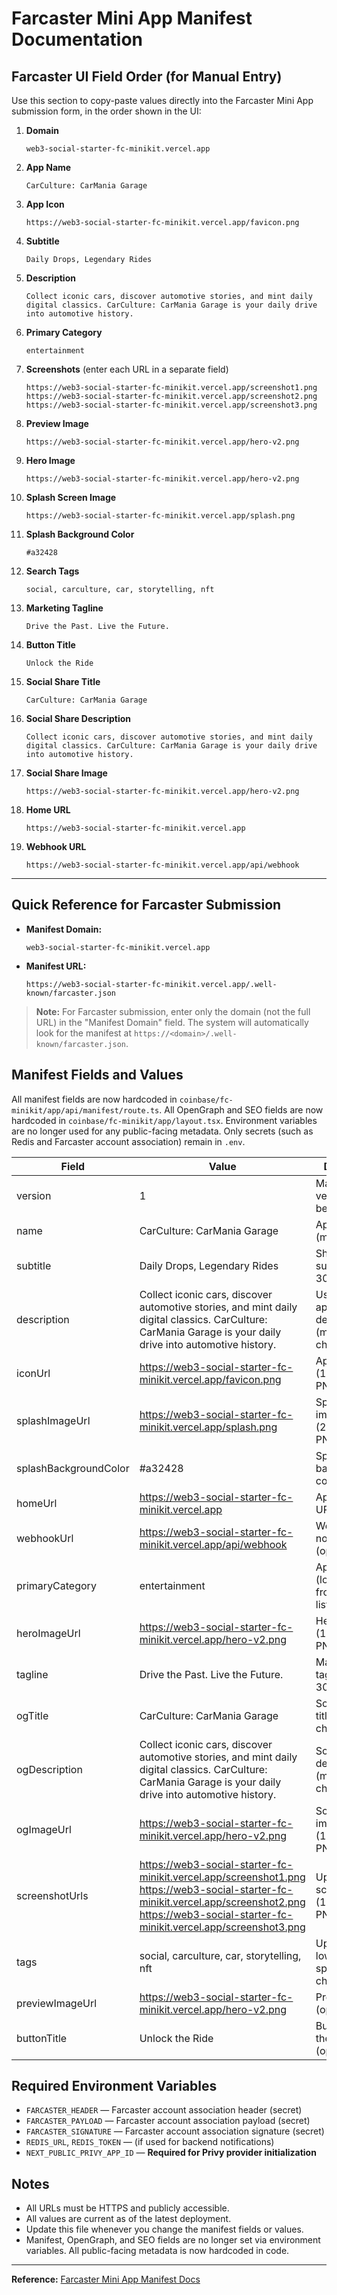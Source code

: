 # Farcaster Mini App Manifest Documentation

## Farcaster UI Field Order (for Manual Entry)

Use this section to copy-paste values directly into the Farcaster Mini App submission form, in the order shown in the UI:

1. **Domain**
   ```
   web3-social-starter-fc-minikit.vercel.app
   ```
2. **App Name**
   ```
   CarCulture: CarMania Garage
   ```
3. **App Icon**
   ```
   https://web3-social-starter-fc-minikit.vercel.app/favicon.png
   ```
4. **Subtitle**
   ```
   Daily Drops, Legendary Rides
   ```
5. **Description**
   ```
   Collect iconic cars, discover automotive stories, and mint daily digital classics. CarCulture: CarMania Garage is your daily drive into automotive history.
   ```
6. **Primary Category**
   ```
   entertainment
   ```
7. **Screenshots** (enter each URL in a separate field)
   ```
   https://web3-social-starter-fc-minikit.vercel.app/screenshot1.png
   https://web3-social-starter-fc-minikit.vercel.app/screenshot2.png
   https://web3-social-starter-fc-minikit.vercel.app/screenshot3.png
   ```
8. **Preview Image**
   ```
   https://web3-social-starter-fc-minikit.vercel.app/hero-v2.png
   ```
9. **Hero Image**
   ```
   https://web3-social-starter-fc-minikit.vercel.app/hero-v2.png
   ```
10. **Splash Screen Image**
    ```
    https://web3-social-starter-fc-minikit.vercel.app/splash.png
    ```
11. **Splash Background Color**
    ```
    #a32428
    ```
12. **Search Tags**
    ```
    social, carculture, car, storytelling, nft
    ```
13. **Marketing Tagline**
    ```
    Drive the Past. Live the Future.
    ```
14. **Button Title**
    ```
    Unlock the Ride
    ```
15. **Social Share Title**
    ```
    CarCulture: CarMania Garage
    ```
16. **Social Share Description**
    ```
    Collect iconic cars, discover automotive stories, and mint daily digital classics. CarCulture: CarMania Garage is your daily drive into automotive history.
    ```
17. **Social Share Image**
    ```
    https://web3-social-starter-fc-minikit.vercel.app/hero-v2.png
    ```
18. **Home URL**
    ```
    https://web3-social-starter-fc-minikit.vercel.app
    ```
19. **Webhook URL**
    ```
    https://web3-social-starter-fc-minikit.vercel.app/api/webhook
    ```

---

## Quick Reference for Farcaster Submission

- **Manifest Domain:**
  ```
  web3-social-starter-fc-minikit.vercel.app
  ```
- **Manifest URL:**
  ```
  https://web3-social-starter-fc-minikit.vercel.app/.well-known/farcaster.json
  ```

> **Note:** For Farcaster submission, enter only the domain (not the full URL) in the "Manifest Domain" field. The system will automatically look for the manifest at `https://<domain>/.well-known/farcaster.json`.

## Manifest Fields and Values

All manifest fields are now hardcoded in `coinbase/fc-minikit/app/api/manifest/route.ts`. All OpenGraph and SEO fields are now hardcoded in `coinbase/fc-minikit/app/layout.tsx`. Environment variables are no longer used for any public-facing metadata. Only secrets (such as Redis and Farcaster account association) remain in `.env`.

| Field                  | Value                                                                                                              | Description                                      |
|------------------------|------------------------------------------------------------------------------------------------------------------|--------------------------------------------------|
| version                | 1                                                                                                                  | Manifest version (must be "1")                   |
| name                   | CarCulture: CarMania Garage                                                                                        | App name (max 32 chars)                          |
| subtitle               | Daily Drops, Legendary Rides                                                                                       | Short, catchy subtitle (max 30 chars)            |
| description            | Collect iconic cars, discover automotive stories, and mint daily digital classics. CarCulture: CarMania Garage is your daily drive into automotive history. | User-facing app description (max 170 chars)      |
| iconUrl                | https://web3-social-starter-fc-minikit.vercel.app/favicon.png                                                      | App icon (1024x1024 PNG, no alpha)               |
| splashImageUrl         | https://web3-social-starter-fc-minikit.vercel.app/splash.png                                                       | Splash/loading image (200x200 PNG)               |
| splashBackgroundColor  | #a32428                                                                                                            | Splash screen background color (hex)             |
| homeUrl                | https://web3-social-starter-fc-minikit.vercel.app                                                                  | App launch URL                                   |
| webhookUrl             | https://web3-social-starter-fc-minikit.vercel.app/api/webhook                                                      | Webhook for notifications (optional)             |
| primaryCategory        | entertainment                                                                                                      | App category (lowercase, from allowed list)      |
| heroImageUrl           | https://web3-social-starter-fc-minikit.vercel.app/hero-v2.png                                                      | Hero image (1200x630 PNG)                        |
| tagline                | Drive the Past. Live the Future.                                                                                  | Marketing tagline (max 30 chars)                 |
| ogTitle                | CarCulture: CarMania Garage                                                                                        | Social share title (max 30 chars)                |
| ogDescription          | Collect iconic cars, discover automotive stories, and mint daily digital classics. CarCulture: CarMania Garage is your daily drive into automotive history. | Social share description (max 100 chars)         |
| ogImageUrl             | https://web3-social-starter-fc-minikit.vercel.app/hero-v2.png                                                      | Social share image (1200x630 PNG)                |
| screenshotUrls         | https://web3-social-starter-fc-minikit.vercel.app/screenshot1.png<br>https://web3-social-starter-fc-minikit.vercel.app/screenshot2.png<br>https://web3-social-starter-fc-minikit.vercel.app/screenshot3.png | Up to 3 screenshots (1284x2778px PNGs)           |
| tags                   | social, carculture, car, storytelling, nft                                                                         | Up to 5 tags, lowercase, no spaces/special chars |
| previewImageUrl        | https://web3-social-starter-fc-minikit.vercel.app/hero-v2.png                                                      | Preview image (optional)                         |
| buttonTitle            | Unlock the Ride                                                                                                    | Button text for the app (optional)               |

## Required Environment Variables

- `FARCASTER_HEADER` — Farcaster account association header (secret)
- `FARCASTER_PAYLOAD` — Farcaster account association payload (secret)
- `FARCASTER_SIGNATURE` — Farcaster account association signature (secret)
- `REDIS_URL`, `REDIS_TOKEN` — (if used for backend notifications)
- `NEXT_PUBLIC_PRIVY_APP_ID` — **Required for Privy provider initialization**

## Notes
- All URLs must be HTTPS and publicly accessible.
- All values are current as of the latest deployment.
- Update this file whenever you change the manifest fields or values.
- Manifest, OpenGraph, and SEO fields are no longer set via environment variables. All public-facing metadata is now hardcoded in code.

---

**Reference:** [Farcaster Mini App Manifest Docs](https://miniapps.farcaster.xyz/docs/guides/publishing) 